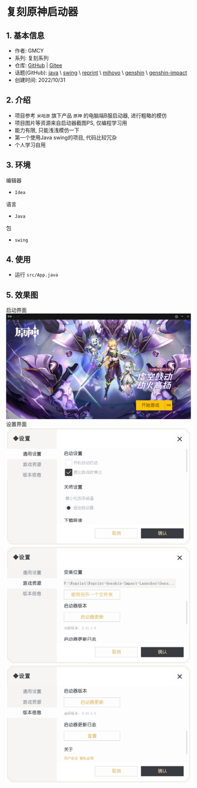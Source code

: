 # 复刻原神启动器

## 1. 基本信息

- 作者: GMCY
- 系列: 复刻系列
- 仓库: [GitHub](https://github.com/GMCY2020/Reprint-Genshin-Impact-Launcher) | [Gitee](https://gitee.com/GMCY2020/Reprint-Genshin-Impact-Launcher)
- 话题(GitHub): [java](https://github.com/topics/java) \ [swing](https://github.com/topics/swing) \ [reprint](https://github.com/topics/reprint) \ [mihoyo](https://github.com/topics/mihoyo) \ [genshin](https://github.com/topics/genshin)  \ [genshin-impact](https://github.com/topics/genshin-impact)
- 创建时间: 2022/10/31

## 2. 介绍

- 项目参考 `米哈游` 旗下产品 `原神` 的电脑端B服启动器, 进行粗略的模仿
- 项目图片等资源来自启动器截图PS, 仅编程学习用
- 能力有限, 只能浅浅模仿一下
- 第一个使用Java swing的项目, 代码比较冗杂
- 个人学习自用

## 3. 环境

编辑器
- `Idea`

语言
- `Java`

包
- `swing`

## 4. 使用

- 运行 `src/App.java`

## 5. 效果图

启动界面
![启动界面](docs/md-01.png)
设置界面
![设置界面-1](docs/md-02.png)
![设置界面-2](docs/md-03.png)
![设置界面-3](docs/md-04.png)
